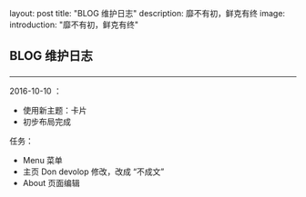 layout: post
title:  "BLOG 维护日志"
description: 靡不有初，鲜克有终
image:  
introduction: "靡不有初，鲜克有终"













## BLOG 维护日志

### 







---



2016-10-10 ：

* 使用新主题：卡片
* 初步布局完成



任务：

* Menu 菜单
* 主页 Don devolop 修改，改成 “不成文”
* About 页面编辑